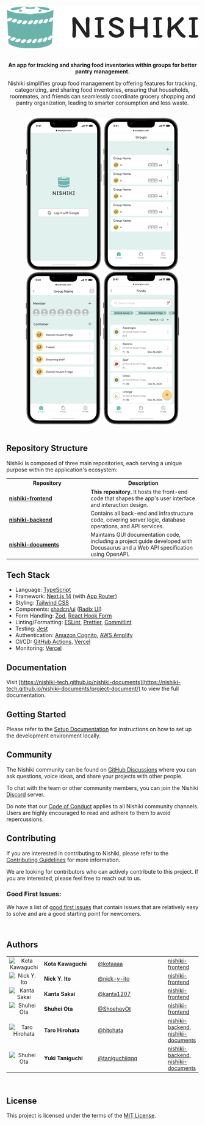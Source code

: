 <div align="center">
  <picture>
    <source media="(prefers-color-scheme: light)" srcset="./src/assets/images/logos/logo_horizontal_primary_black_text.svg" />
    <source media="(prefers-color-scheme: dark)" srcset="./src/assets/images/logos/logo_horizontal_primary_white_text.svg" />
    <img src="./src/assets/images/logos/logo_horizontal_primary_black_text.svg" />
  </picture>
</div>

<br>

<p align="center"><strong>An app for tracking and sharing food inventories within groups for better pantry management.</strong></p>

<p align="center">Nishiki simplifies group food management by offering features for tracking, categorizing, and sharing food inventories, ensuring that households, roommates, and friends can seamlessly coordinate grocery shopping and pantry organization, leading to smarter consumption and less waste.</p>

<br>

<div align="center">
  <img src="./public/images/app_screenshot_signin.png" height="400">
  <img src="./public/images/app_screenshot_groups.png" height="400">
  <img src="./public/images/app_screenshot_group_single.png" height="400">
  <img src="./public/images/app_screenshot_foods.png" height="400">
</div>

<br>

## Repository Structure

Nishiki is composed of three main repositories, each serving a unique purpose within the application's ecosystem:

<table>
  <tr>
    <th>Repository</th>
    <th>Description</th>
  </tr>
  <tr>
    <td><a href="https://github.com/nishiki-tech/nishiki-frontend" target="_blank"><strong>nishiki-frontend</strong></a></td>
    <td><strong>This repository.</strong> It hosts the front-end code that shapes the app's user interface and interaction design.</td>
  </tr>
  <tr>
    <td><a href="https://github.com/nishiki-tech/nishiki-backend" target="_blank"><strong>nishiki-backend</strong></a></td>
    <td>Contains all back-end and infrastructure code, covering server logic, database operations, and API services.</td>
  </tr>
  <tr>
    <td width="200px"><a href="https://github.com/nishiki-tech/nishiki-documents" target="_blank"><strong>nishiki-documents</strong></a></td>
    <td>Maintains GUI documentation code, including a project guide developed with Docusaurus and a Web API specification using OpenAPI.</td>
  </tr>
</table>
  
## Tech Stack

- Language: [TypeScript](https://www.typescriptlang.org/)
- Framework: [Next.js 14](https://nextjs.org/) (with [App Router](https://nextjs.org/docs/app))
- Styling: [Tailwind CSS](https://tailwindcss.com/)
- Components: [shadcn/ui](https://ui.shadcn.com/) ([Radix UI](https://www.radix-ui.com/primitives))
- Form Handling: [Zod](https://zod.dev/), [React Hook Form](https://react-hook-form.com/)
- Linting/Formatting: [ESLint](https://eslint.org/), [Prettier](https://prettier.io/), [Commitlint](https://commitlint.js.org/)
- Testing: [Jest](https://jestjs.io/)
- Authentication: [Amazon Cognito](https://aws.amazon.com/cognito/), [AWS Amplify](https://aws.amazon.com/amplify/)
- CI/CD: [GitHub Actions](https://github.com/features/actions), [Vercel](https://vercel.com/docs)
- Monitoring: [Vercel](https://vercel.com/docs)

## Documentation

Visit [https://nishiki-tech.github.io/nishiki-documents](https://nishiki-tech.github.io/nishiki-documents/project-document/) to view the full documentation.

## Getting Started

Please refer to the [Setup Documentation](./docs/SETUP.md) for instructions on how to set up the development environment locally.

## Community

The Nishiki community can be found on [GitHub Discussions]() where you can ask questions, voice ideas, and share your projects with other people.

To chat with the team or other community members, you can join the Nishiki [Discord](https://discord.gg/kZ9kZE8dcP) server.

Do note that our [Code of Conduct](./docs/CODE_OF_CONDUCT.md) applies to all Nishiki community channels. Users are highly encouraged to read and adhere to them to avoid repercussions.

## Contributing

If you are interested in contributing to Nishiki, please refer to the [Contributing Guidelines](./docs/CONTRIBUTING.md) for more information.

We are looking for contributors who can actively contribute to this project. If you are interested, please feel free to reach out to us.

### Good First Issues:

We have a list of [good first issues](https://github.com/nishiki-tech/nishiki-frontend/issues?q=is%3Aissue+is%3Aopen+sort%3Aupdated-desc+label%3A%22good+first+issue%22) that contain issues that are relatively easy to solve and are a good starting point for newcomers.

<br>

## Authors

<table>
  <tr>
    <td width="80px" align="center">
      <img src="https://avatars.githubusercontent.com/u/25422441?v=4" width="50" height="50" alt="Kota Kawaguchi" >
    </td>
    <td width="150px"><strong>Kota Kawaguchi</strong></td>
    <td width="200px"><a href="https://github.com/kotaaaa" target="_blank">@kotaaaa</a></td>
    <td>
      <a href="https://github.com/nishiki-tech/nishiki-frontend" target="_blank">nishiki-frontend</a>
    </td>
  </tr>
  <tr>
    <td align="center">
      <img src="https://avatars.githubusercontent.com/u/99148565?v=4" width="50" height="50" alt="Nick Y. Ito" >
    </td>
    <td ><strong>Nick Y. Ito</strong></td>
    <td><a href="https://github.com/nick-y-ito" target="_blank">@nick-y-ito</a></td>
    <td>
      <a href="https://github.com/nishiki-tech/nishiki-frontend" target="_blank">nishiki-frontend</a>
    </td>
  </tr>
  <tr>
    <td align="center">
      <img src="https://avatars.githubusercontent.com/u/99339182?v=4" width="50" height="50" alt="Kanta Sakai" >
    </td>
    <td><strong>Kanta Sakai</strong></td>
    <td><a href="https://github.com/kanta1207" target="_blank">@kanta1207</a></td>
    <td>
      <a href="https://github.com/nishiki-tech/nishiki-frontend" target="_blank">nishiki-frontend</a>
    </td>
  </tr>
  <tr>
    <td align="center">
      <img src="https://avatars.githubusercontent.com/u/142355969?v=4" width="50" height="50" alt="Shuhei Ota" >
    </td>
    <td><strong>Shuhei Ota</strong></td>
    <td><a href="https://github.com/ShoeheyOt" target="_blank">@ShoeheyOt</a></td>
    <td>
      <a href="https://github.com/nishiki-tech/nishiki-frontend" target="_blank">nishiki-frontend</a>
    </td>
  </tr>
  <tr>
    <td align="center">
      <img src="https://avatars.githubusercontent.com/u/43802663?v=4" width="50" height="50" alt="Taro Hirohata" >
    </td>
    <td><strong>Taro Hirohata</strong></td>
    <td><a href="https://github.com/hitohata" target="_blank">@hitohata</a></td>
    <td>
      <a href="https://github.com/nishiki-tech/nishiki-backend" target="_blank">nishiki-backend</a>,
      <a href="https://github.com/nishiki-tech/nishiki-documents" target="_blank">nishiki-documents</a>
    </td>
  </tr>
  <tr>
    <td align="center">
      <img src="https://avatars.githubusercontent.com/u/70570221?v=4" width="50" height="50" alt="Shuhei Ota" >
    </td>
    <td><strong>Yuki Taniguchi</strong></td>
    <td><a href="https://github.com/taniguchiiqqq" target="_blank">@taniguchiiqqq</a></td>
    <td>
      <a href="https://github.com/nishiki-tech/nishiki-backend" target="_blank">nishiki-backend</a>,
      <a href="https://github.com/nishiki-tech/nishiki-documents" target="_blank">nishiki-documents</a>
    </td>
  </tr>
</table>

<br>

## License

This project is licensed under the terms of the [MIT License](./LICENSE).
